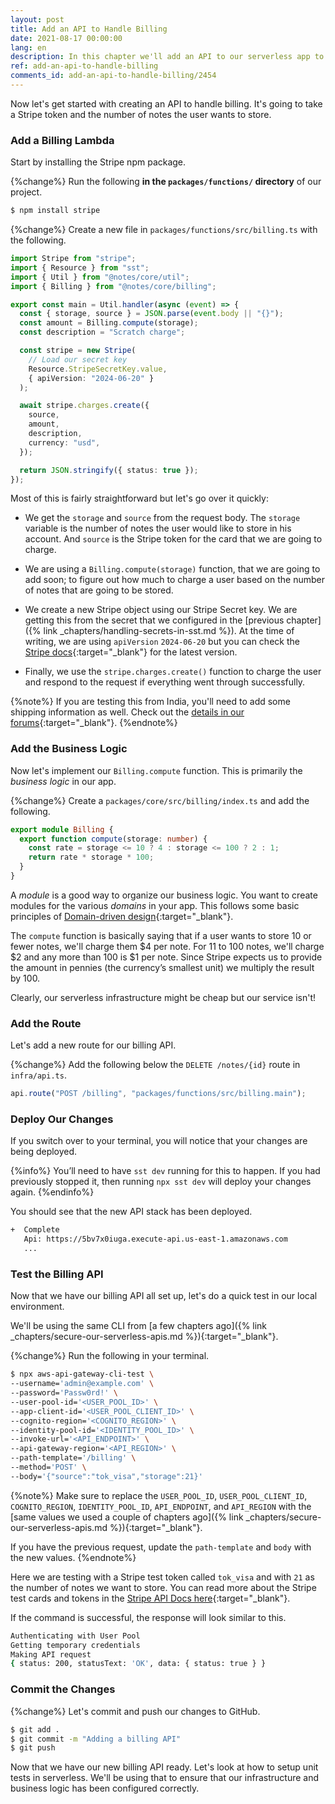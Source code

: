 ```yaml
---
layout: post
title: Add an API to Handle Billing
date: 2021-08-17 00:00:00
lang: en
description: In this chapter we'll add an API to our serverless app to handle billing. We'll use the Stripe npm package in our Lambda function to charge a credit card.
ref: add-an-api-to-handle-billing
comments_id: add-an-api-to-handle-billing/2454
---
```


Now let's get started with creating an API to handle billing. It's going to take a Stripe token and the number of notes the user wants to store.

### Add a Billing Lambda

Start by installing the Stripe npm package.

{%change%} Run the following **in the `packages/functions/` directory** of our project.

```bash
$ npm install stripe
```

{%change%} Create a new file in `packages/functions/src/billing.ts` with the following.

```ts
import Stripe from "stripe";
import { Resource } from "sst";
import { Util } from "@notes/core/util";
import { Billing } from "@notes/core/billing";

export const main = Util.handler(async (event) => {
  const { storage, source } = JSON.parse(event.body || "{}");
  const amount = Billing.compute(storage);
  const description = "Scratch charge";

  const stripe = new Stripe(
    // Load our secret key
    Resource.StripeSecretKey.value,
    { apiVersion: "2024-06-20" }
  );

  await stripe.charges.create({
    source,
    amount,
    description,
    currency: "usd",
  });

  return JSON.stringify({ status: true });
});
```

Most of this is fairly straightforward but let's go over it quickly:

- We get the `storage` and `source` from the request body. The `storage` variable is the number of notes the user would like to store in his account. And `source` is the Stripe token for the card that we are going to charge.

- We are using a `Billing.compute(storage)` function, that we are going to add soon; to figure out how much to charge a user based on the number of notes that are going to be stored.

- We create a new Stripe object using our Stripe Secret key. We are getting this from the secret that we configured in the [previous chapter]({% link _chapters/handling-secrets-in-sst.md %}). At the time of writing, we are using `apiVersion` `2024-06-20` but you can check the [Stripe docs](https://stripe.com/docs/api/versioning){:target="_blank"} for the latest version.

- Finally, we use the `stripe.charges.create()` function to charge the user and respond to the request if everything went through successfully.

{%note%}
If you are testing this from India, you'll need to add some shipping information as well. Check out the [details in our forums](https://discourse.sst.dev/t/test-the-billing-api/172/20){:target="_blank"}.
{%endnote%}

### Add the Business Logic

Now let's implement our `Billing.compute` function. This is primarily the _business logic_ in our app.

{%change%} Create a `packages/core/src/billing/index.ts` and add the following.

```ts
export module Billing {
  export function compute(storage: number) {
    const rate = storage <= 10 ? 4 : storage <= 100 ? 2 : 1;
    return rate * storage * 100;
  }
}
```

A _module_ is a good way to organize our business logic. You want to create modules for the various _domains_ in your app. This follows some basic principles of [Domain-driven design](https://en.wikipedia.org/wiki/Domain-driven_design){:target="_blank"}.

The `compute` function is basically saying that if a user wants to store 10 or fewer notes, we'll charge them $4 per note. For 11 to 100 notes, we'll charge $2 and any more than 100 is $1 per note. Since Stripe expects us to provide the amount in pennies (the currency’s smallest unit) we multiply the result by 100.

Clearly, our serverless infrastructure might be cheap but our service isn't!

### Add the Route

Let's add a new route for our billing API.

{%change%} Add the following below the `DELETE /notes/{id}` route in `infra/api.ts`.

```ts
api.route("POST /billing", "packages/functions/src/billing.main");
```

### Deploy Our Changes

If you switch over to your terminal, you will notice that your changes are being deployed.

{%info%}
You’ll need to have `sst dev` running for this to happen. If you had previously stopped it, then running `npx sst dev` will deploy your changes again.
{%endinfo%}

You should see that the new API stack has been deployed.

```bash
+  Complete
   Api: https://5bv7x0iuga.execute-api.us-east-1.amazonaws.com
   ...
```

### Test the Billing API

Now that we have our billing API all set up, let's do a quick test in our local environment.

We'll be using the same CLI from [a few chapters ago]({% link _chapters/secure-our-serverless-apis.md %}){:target="_blank"}.

{%change%} Run the following in your terminal.

```bash
$ npx aws-api-gateway-cli-test \
--username='admin@example.com' \
--password='Passw0rd!' \
--user-pool-id='<USER_POOL_ID>' \
--app-client-id='<USER_POOL_CLIENT_ID>' \
--cognito-region='<COGNITO_REGION>' \
--identity-pool-id='<IDENTITY_POOL_ID>' \
--invoke-url='<API_ENDPOINT>' \
--api-gateway-region='<API_REGION>' \
--path-template='/billing' \
--method='POST' \
--body='{"source":"tok_visa","storage":21}'
```
{%note%}
Make sure to replace the `USER_POOL_ID`, `USER_POOL_CLIENT_ID`, `COGNITO_REGION`, `IDENTITY_POOL_ID`, `API_ENDPOINT`, and `API_REGION` with the [same values we used a couple of chapters ago]({% link _chapters/secure-our-serverless-apis.md %}){:target="_blank"}.

If you have the previous request, update the `path-template` and `body` with the new values.
{%endnote%}

Here we are testing with a Stripe test token called `tok_visa` and with `21` as the number of notes we want to store. You can read more about the Stripe test cards and tokens in the [Stripe API Docs here](https://stripe.com/docs/testing#cards){:target="_blank"}.

If the command is successful, the response will look similar to this.

```bash
Authenticating with User Pool
Getting temporary credentials
Making API request
{ status: 200, statusText: 'OK', data: { status: true } }
```

### Commit the Changes

{%change%} Let's commit and push our changes to GitHub.

```bash
$ git add .
$ git commit -m "Adding a billing API"
$ git push
```

Now that we have our new billing API ready. Let's look at how to setup unit tests in serverless. We'll be using that to ensure that our infrastructure and business logic has been configured correctly.
